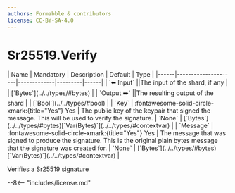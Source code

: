 ```yaml
---
authors: Formabble & contributors
license: CC-BY-SA-4.0
---
```



# Sr25519.Verify

<div class="sh-parameters" markdown="1">
| Name | Mandatory | Description | Default | Type |
|------|---------------------|-------------|---------|------|
| `⬅️ Input` ||The input of the shard, if any | | [`Bytes`](../../types/#bytes) |
| `Output ➡️` ||The resulting output of the shard | | [`Bool`](../../types/#bool) |
| `Key` | :fontawesome-solid-circle-xmark:{title="Yes"} Yes  | The public key of the keypair that signed the message. This will be used to verify the signature. | `None` | [`Bytes`](../../types/#bytes)[`Var(Bytes)`](../../types/#contextvar) |
| `Message` | :fontawesome-solid-circle-xmark:{title="Yes"} Yes  | The message that was signed to produce the signature. This is the original plain bytes message that the signature was created for. | `None` | [`Bytes`](../../types/#bytes)[`Var(Bytes)`](../../types/#contextvar) |

</div>

Verifies a Sr25519 signature

--8<-- "includes/license.md"

